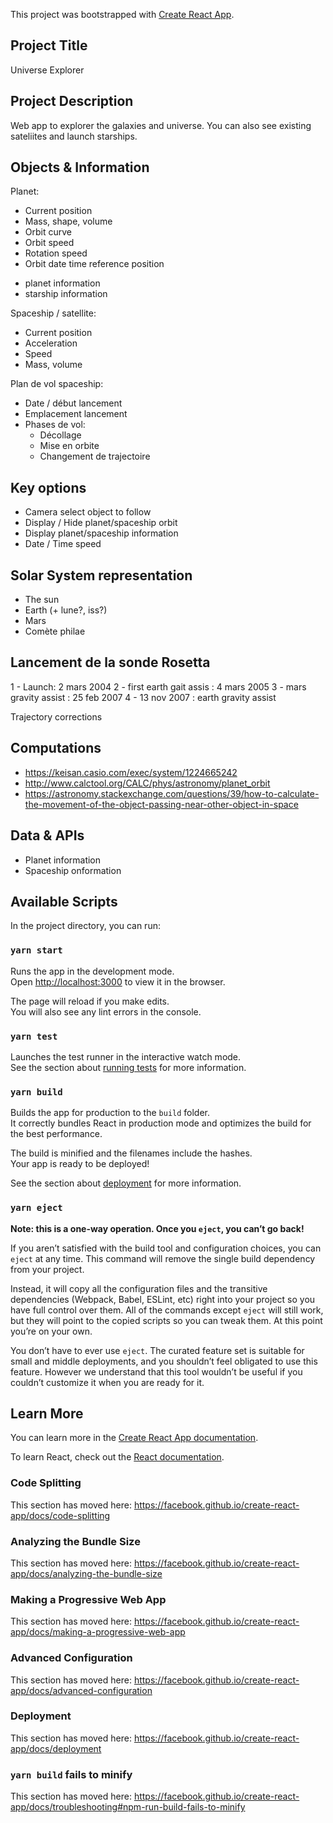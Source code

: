 This project was bootstrapped with [Create React App](https://github.com/facebook/create-react-app).

## Project Title

Universe Explorer

## Project Description

Web app to explorer the galaxies and universe. You can also see existing sateliites and launch starships.

## Objects & Information

Planet:
- Current position
- Mass, shape, volume
- Orbit curve
- Orbit speed
- Rotation speed
- Orbit date time reference position
+ planet information
+ starship information

Spaceship / satellite: 
 - Current position
 - Acceleration
 - Speed
 - Mass, volume

Plan de vol spaceship:
- Date / début lancement
- Emplacement lancement
- Phases de vol:
    - Décollage
    - Mise en orbite
    - Changement de trajectoire


## Key options
- Camera select object to follow 
- Display / Hide planet/spaceship orbit
- Display planet/spaceship information
- Date / Time speed

## Solar System representation
- The sun
- Earth (+ lune?, iss?)
- Mars
- Comète philae

## Lancement de la sonde Rosetta
1 - Launch: 2 mars 2004
2 - first earth gait assis : 4 mars 2005
3 - mars gravity assist : 25 feb 2007
4 - 13 nov 2007 : earth gravity assist

Trajectory corrections

## Computations
- https://keisan.casio.com/exec/system/1224665242
- http://www.calctool.org/CALC/phys/astronomy/planet_orbit
- https://astronomy.stackexchange.com/questions/39/how-to-calculate-the-movement-of-the-object-passing-near-other-object-in-space





## Data & APIs
- Planet information
- Spaceship onformation


## Available Scripts

In the project directory, you can run:

### `yarn start`

Runs the app in the development mode.<br />
Open [http://localhost:3000](http://localhost:3000) to view it in the browser.

The page will reload if you make edits.<br />
You will also see any lint errors in the console.

### `yarn test`

Launches the test runner in the interactive watch mode.<br />
See the section about [running tests](https://facebook.github.io/create-react-app/docs/running-tests) for more information.

### `yarn build`

Builds the app for production to the `build` folder.<br />
It correctly bundles React in production mode and optimizes the build for the best performance.

The build is minified and the filenames include the hashes.<br />
Your app is ready to be deployed!

See the section about [deployment](https://facebook.github.io/create-react-app/docs/deployment) for more information.

### `yarn eject`

**Note: this is a one-way operation. Once you `eject`, you can’t go back!**

If you aren’t satisfied with the build tool and configuration choices, you can `eject` at any time. This command will remove the single build dependency from your project.

Instead, it will copy all the configuration files and the transitive dependencies (Webpack, Babel, ESLint, etc) right into your project so you have full control over them. All of the commands except `eject` will still work, but they will point to the copied scripts so you can tweak them. At this point you’re on your own.

You don’t have to ever use `eject`. The curated feature set is suitable for small and middle deployments, and you shouldn’t feel obligated to use this feature. However we understand that this tool wouldn’t be useful if you couldn’t customize it when you are ready for it.

## Learn More

You can learn more in the [Create React App documentation](https://facebook.github.io/create-react-app/docs/getting-started).

To learn React, check out the [React documentation](https://reactjs.org/).

### Code Splitting

This section has moved here: https://facebook.github.io/create-react-app/docs/code-splitting

### Analyzing the Bundle Size

This section has moved here: https://facebook.github.io/create-react-app/docs/analyzing-the-bundle-size

### Making a Progressive Web App

This section has moved here: https://facebook.github.io/create-react-app/docs/making-a-progressive-web-app

### Advanced Configuration

This section has moved here: https://facebook.github.io/create-react-app/docs/advanced-configuration

### Deployment

This section has moved here: https://facebook.github.io/create-react-app/docs/deployment

### `yarn build` fails to minify

This section has moved here: https://facebook.github.io/create-react-app/docs/troubleshooting#npm-run-build-fails-to-minify
